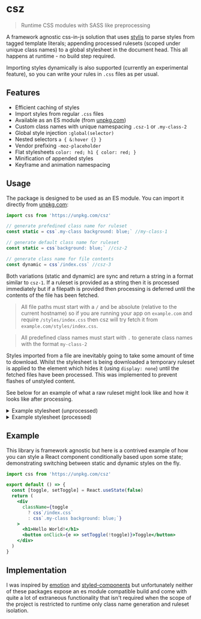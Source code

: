 # csz

> Runtime CSS modules with SASS like preprocessing

A framework agnostic css-in-js solution that uses [stylis](https://github.com/thysultan/stylis.js) to parse styles from tagged template literals; appending processed rulesets (scoped under unique class names) to a global stylesheet in the document head. This all happens at runtime - no build step required.

Importing styles dynamically is also supported (currently an experimental feature), so you can write your rules in `.css` files as per usual.

## Features

- Efficient caching of styles
- Import styles from regular `.css` files
- Available as an ES module (from [unpkg.com](https://unpkg.com/csz))
- Custom class names with unique namespacing `.csz-1` or `.my-class-2`
- Global style injection `:global(selector)`
- Nested selectors `a { &:hover {} }`
- Vendor prefixing `-moz-placeholder`
- Flat stylesheets `color: red; h1 { color: red; }`
- Minification of appended styles
- Keyframe and animation namespacing

## Usage

The package is designed to be used as an ES module. You can import it directly from [unpkg.com](https://unpkg.com/csz/):

```js
import css from 'https://unpkg.com/csz'

// generate prefedined class name for ruleset 
const static = css`.my-class background: blue;` //my-class-1

// generate default class name for ruleset
const static = css`background: blue;` //csz-2

// generate class name for file contents
const dynamic = css`/index.css` //csz-3
```

Both variations (static and dynamic) are sync and return a string in a format similar to `csz-1`. If a ruleset is provided as a string then it is processed immediately but if a filepath is provided then processing is deferred until the contents of the file has been fetched.

> All file paths must start with a `/` and be absolute (relative to the current hostname) so if you are running your app on `example.com` and require `/styles/index.css` then csz will try fetch it from `example.com/styles/index.css`.

> All predefined class names must start with `.` to generate class names with the format `my-class-2`

Styles imported from a file are inevitably going to take some amount of time to download. Whilst the stylesheet is being downloaded a temporary ruleset is applied to the element which hides it (using `display: none`) until the fetched files have been processed. This was implemented to prevent flashes of unstyled content.

See below for an example of what a raw ruleset might look like and how it looks like after processing.

<details>
  <summary>Example stylesheet (unprocessed)</summary>
  
  ```scss
  font-size: 2em;

  // line comments
  /* block comments */

  :global(body) {background:red}

  h1 {
    h2 {
      h3 {
        content:'nesting'
      }
    }
  }

  @media (max-width: 600px) {
    & {display:none}
  }

  &:before {
    animation: slide 3s ease infinite
  }

  @keyframes slide {
    from { opacity: 0}
    to { opacity: 1}
  }

  & {
    display: flex
  }

  &::placeholder {
    color:red
  }
  ```

</details>

<details>
  <summary>Example stylesheet (processed)</summary>

  ```scss
    .csz-1 {font-size: 2em;}

    body {background:red}
    h1 h2 h3 {content: 'nesting'}

    @media (max-width: 600px) {
      .csz-1 {display:none}
    }

    .csz-1:before {
      -webkit-animation: slide-id 3s ease infinite;
      animation: slide-id 3s ease infinite;
    }


    @-webkit-keyframes slide-id {
      from { opacity: 0}
      to { opacity: 1}
    }
    @keyframes slide-id {
      from { opacity: 0}
      to { opacity: 1}
    }

    .csz-1 {
      display:-webkit-box;
      display:-webkit-flex;
      display:-ms-flexbox;
      display:flex;
    }

    .csz-1::-webkit-input-placeholder {color:red;}
    .csz-1::-moz-placeholder {color:red;}
    .csz-1:-ms-input-placeholder {color:red;}
    .csz-1::placeholder {color:red;}
  ```
</details>

## Example

This library is framework agnostic but here is a contrived example of how you can style a React component conditionally based upon some state; demonstrating switching between static and dynamic styles on the fly.

```jsx
import css from 'https://unpkg.com/csz'

export default () => {
  const [toggle, setToggle] = React.useState(false)
  return (
    <div
      className={toggle
        ? css`/index.css`
        : css`.my-class background: blue;`}
    >
      <h1>Hello World!</h1>
      <button onClick={e => setToggle(!toggle)}>Toggle</button>
    </div>
  )
}
```

## Implementation

I was inspired by [emotion](https://github.com/emotion-js/emotion) and [styled-components](https://github.com/styled-components/styled-components) but unfortunately neither of these packages expose an es module compatible build and come with quite a lot of extraneous functionality that isn't required when the scope of the project is restricted to runtime only class name generation and ruleset isolation.